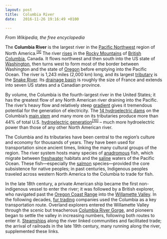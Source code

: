 ```yaml
---
layout: post
title:  Columbia River
date:   2016-11-26 19:16:49 +0100

---
```


_From Wikipedia, the free encyclopedia_

The **Columbia River** is the largest river in the [Pacific Northwest] region of North America.<sup>[\[9\]]</sup> The river <a href="/wiki/Headwater" class="mw-redirect" title="Headwater">rises</a> in the [Rocky Mountains] of [British Columbia], Canada. It flows northwest and then south into the US state of [Washington], then turns west to form most of the border between Washington and the state of [Oregon] before emptying into the Pacific Ocean. The river is 1,243 miles (2,000 km) long, and its largest [tributary] is the [Snake River]. Its [drainage basin] is roughly the size of France and extends into seven US states and a Canadian province.

By volume, the Columbia is the fourth-largest river in the United States; it has the greatest flow of any North American river draining into the Pacific. The river’s heavy flow and relatively steep [gradient] gives it tremendous potential for the generation of electricity. The [14 hydroelectric dams] on the Columbia’s [main stem] and many more on its tributaries produce more than 44% of total U.S. [hydroelectric generation]<sup>[\[10\]]</sup> – much more hydroelectric power than those of any other North American river.

The Columbia and its tributaries have been central to the region’s culture and economy for thousands of years. They have been used for transportation since ancient times, linking the many cultural groups of the region. The river system hosts many species of <a href="/wiki/Anadromous" class="mw-redirect" title="Anadromous">anadromous</a> fish, which migrate between <a href="/wiki/Freshwater" class="mw-redirect" title="Freshwater">freshwater</a> habitats and the [saline] waters of the Pacific Ocean. These fish—especially the [salmon] species—provided the core subsistence for native peoples; in past centuries, Indigenous peoples traveled across western North America to the Columbia to trade for fish.

In the late 18th century, a private American ship became the first non-indigenous vessel to enter the river; it was followed by a British explorer, who navigated past the [Oregon Coast Range] into the [Willamette Valley]. In the following decades, [fur trading] companies used the Columbia as a key transportation route. Overland explorers entered the Willamette Valley through the scenic but treacherous [Columbia River Gorge], and pioneers began to settle the valley in increasing numbers, following both routes to enter it. [Steamships] along the river linked communities and facilitated trade; the arrival of railroads in the late 19th century, many running along the river, supplemented these links.

  [Oregon Coast Range]: /wiki/Oregon_Coast_Range "Oregon Coast Range"
  [Willamette Valley]: /wiki/Willamette_Valley "Willamette Valley"
  [fur trading]: /wiki/Fur_trade "Fur trade"
  [Columbia River Gorge]: /wiki/Columbia_River_Gorge "Columbia River Gorge"
  [Steamships]: /wiki/Steamship "Steamship"

  [saline]: /wiki/Saline_water "Saline water"
  [salmon]: /wiki/Salmon "Salmon"

  [gradient]: /wiki/Grade_(slope) "Grade (slope)"
  [14 hydroelectric dams]: /wiki/List_of_dams_in_the_Columbia_River_watershed "List of dams in the Columbia River watershed"
  [main stem]: /wiki/Main_stem "Main stem"
  [hydroelectric generation]: /wiki/Hydroelectricity "Hydroelectricity"
  [\[10\]]: #cite_note-IEA2014-10

  [Pacific Northwest]: /wiki/Pacific_Northwest "Pacific Northwest"
  [\[9\]]: #cite_note-9
  [Rocky Mountains]: /wiki/Rocky_Mountains "Rocky Mountains"
  [British Columbia]: /wiki/British_Columbia "British Columbia"
  [Washington]: /wiki/Washington_(state) "Washington (state)"
  [Oregon]: /wiki/Oregon "Oregon"
  [tributary]: /wiki/Tributary "Tributary"
  [Snake River]: /wiki/Snake_River "Snake River"
  [drainage basin]: /wiki/Drainage_basin "Drainage basin"